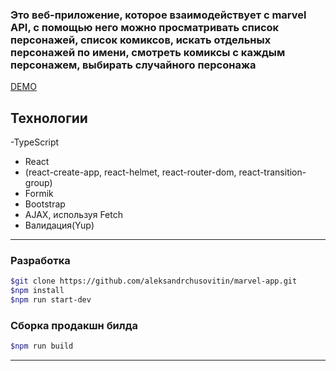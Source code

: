 ### Это веб-приложение, которое взаимодействует с marvel API, с помощью него можно просматривать список персонажей, список комиксов, искать отдельных персонажей по имени, смотреть комиксы с каждым персонажем, выбирать случайного персонажа ###

[DEMO](https://chusovitin-marvel-app.herokuapp.com/)

## Технологии ##
-TypeScript
- React
- (react-create-app, react-helmet, react-router-dom, react-transition-group)
- Formik
- Bootstrap
- AJAX, используя Fetch
- Валидация(Yup)


---

### Разработка ###

```sh
$git clone https://github.com/aleksandrchusovitin/marvel-app.git
$npm install
$npm run start-dev
```

### Сборка продакшн билда ###

```sh
$npm run build
```

---
